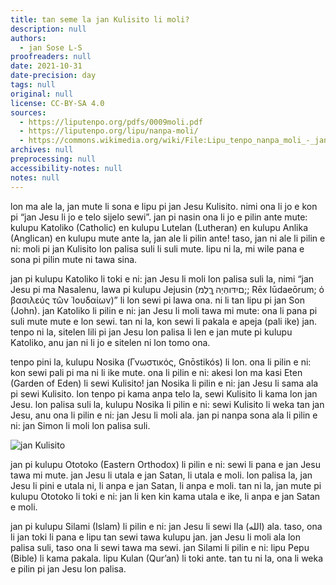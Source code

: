 ```yaml
---
title: tan seme la jan Kulisito li moli?
description: null
authors:
  - jan Sose L-S
proofreaders: null
date: 2021-10-31
date-precision: day
tags: null
original: null
license: CC-BY-SA 4.0
sources:
  - https://liputenpo.org/pdfs/0009moli.pdf
  - https://liputenpo.org/lipu/nanpa-moli/
  - https://commons.wikimedia.org/wiki/File:Lipu_tenpo_nanpa_moli_-_jan_Kulisito.png
archives: null
preprocessing: null
accessibility-notes: null
notes: null
---
```


lon ma ale la, jan mute li sona e lipu pi jan Jesu Kulisito. nimi ona li jo e kon pi “jan Jesu li jo e telo sijelo sewi”. jan pi nasin ona li jo e pilin ante mute: kulupu Katoliko (Catholic) en kulupu Lutelan (Lutheran) en kulupu Anlika (Anglican) en kulupu mute ante la, jan ale li pilin ante! taso, jan ni ale li pilin e ni: moli pi jan Kulisito lon palisa suli li suli mute. lipu ni la, mi wile pana e sona pi pilin mute ni tawa sina.

jan pi kulupu Katoliko li toki e ni: jan Jesu li moli lon palisa suli la, nimi “jan Jesu pi ma Nasalenu, lawa pi kulupu Jejusin (םיִדּוהְּיַה ְךֶלֶמ;; Rēx Iūdaeōrum; ὁ βασιλεύς τῶν Ἰουδαίων)” li lon sewi pi lawa ona. ni li tan lipu pi jan Son (John). jan Katoliko li pilin e ni: jan Jesu li moli tawa mi mute: ona li pana pi suli mute mute e lon sewi. tan ni la, kon sewi li pakala e apeja (pali ike) jan. tenpo ni la, sitelen lili pi jan Jesu lon palisa li len e jan mute pi kulupu Katoliko, anu jan ni li jo e sitelen ni lon tomo ona.

tenpo pini la, kulupu Nosika (Γνωστικός, Gnōstikós) li lon. ona li pilin e ni: kon sewi pali pi ma ni li ike mute. ona li pilin e ni: akesi lon ma kasi Eten (Garden of Eden) li sewi Kulisito! jan Nosika li pilin e ni: jan Jesu li sama ala pi sewi Kulisito. lon tenpo pi kama anpa telo la, sewi Kulisito li kama lon jan Jesu. lon palisa suli la, kulupu Nosika li pilin e ni: sewi Kulisito li weka tan jan Jesu, anu ona li pilin e ni: jan Jesu li moli ala. jan pi nanpa sona ala li pilin e ni: jan Simon li moli lon palisa suli.

![jan Kulisito](https://upload.wikimedia.org/wikipedia/commons/a/ab/Lipu_tenpo_nanpa_moli_-_jan_Kulisito.png)

jan pi kulupu Ototoko (Eastern Orthodox) li pilin e ni: sewi li pana e jan Jesu tawa mi mute. jan Jesu li utala e jan Satan, li utala e moli. lon palisa la, jan Jesu li pini e utala ni, li anpa e jan Satan, li anpa e moli. tan ni la, jan mute pi kulupu Ototoko li toki e ni: jan li ken kin kama utala e ike, li anpa e jan Satan e moli.

jan pi kulupu Silami (Islam) li pilin e ni: jan Jesu li sewi Ila (الله) ala. taso, ona li jan toki li pana e lipu tan sewi tawa kulupu jan. jan Jesu li moli ala lon palisa suli, taso ona li sewi tawa ma sewi. jan Silami li pilin e ni: lipu Pepu (Bible) li kama pakala. lipu Kulan (Qur’an) li toki ante. tan tu ni la, ona li weka e pilin pi jan Jesu lon palisa.